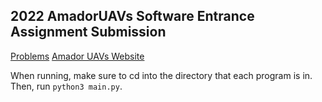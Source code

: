 ## 2022 AmadorUAVs Software Entrance Assignment Submission

[Problems](https://docs.google.com/document/d/1oll4rF6EePaXuuWcPhyoKHPnLRf_F5F-mKT4gjM-rr0/edit) [Amador UAVs Website](https://www.amadoruavs.com/)

When running, make sure to cd into the directory that each program is in. Then, run `python3 main.py`.